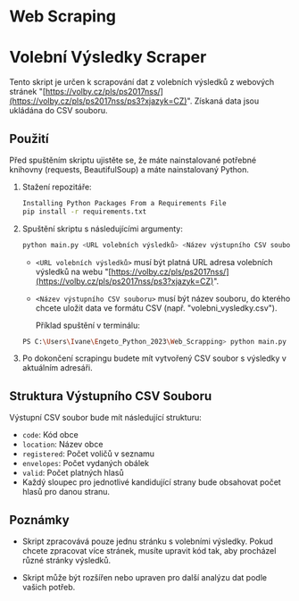 # Web Scraping
# Volební Výsledky Scraper

Tento skript je určen k scrapování dat z volebních výsledků z webových stránek "[https://volby.cz/pls/ps2017nss/](https://volby.cz/pls/ps2017nss/ps3?xjazyk=CZ)". Získaná data jsou ukládána do CSV souboru.

## Použití

Před spuštěním skriptu ujistěte se, že máte nainstalované potřebné knihovny (requests, BeautifulSoup) a máte nainstalovaný Python.

1. Stažení repozitáře:

    ```bash
    Installing Python Packages From a Requirements File
    pip install -r requirements.txt
    ```

2. Spuštění skriptu s následujícími argumenty:

    ```bash
    python main.py <URL volebních výsledků> <Název výstupního CSV souboru>
    ```

   - `<URL volebních výsledků>` musí být platná URL adresa volebních výsledků na webu "[https://volby.cz/pls/ps2017nss/](https://volby.cz/pls/ps2017nss/ps3?xjazyk=CZ)".
   - `<Název výstupního CSV souboru>` musí být název souboru, do kterého chcete uložit data ve formátu CSV (např. "volebni_vysledky.csv").

     Příklad spuštění v terminálu:
    ```bash
    PS C:\Users\Ivane\Engeto_Python_2023\Web_Scrapping> python main.py "https://volby.cz/pls/ps2017nss/ps32?xjazyk=CZ&xkraj=12&xnumnuts=7103" prostejov_vysl.csv


3. Po dokončení scrapingu budete mít vytvořený CSV soubor s výsledky v aktuálním adresáři.



## Struktura Výstupního CSV Souboru

Výstupní CSV soubor bude mít následující strukturu:

- `code`: Kód obce
- `location`: Název obce
- `registered`: Počet voličů v seznamu
- `envelopes`: Počet vydaných obálek
- `valid`: Počet platných hlasů
- Každý sloupec pro jednotlivé kandidující strany bude obsahovat počet hlasů pro danou stranu.

## Poznámky

- Skript zpracovává pouze jednu stránku s volebními výsledky. Pokud chcete zpracovat více stránek, musíte upravit kód tak, aby procházel různé stránky výsledků.

- Skript může být rozšířen nebo upraven pro další analýzu dat podle vašich potřeb.




